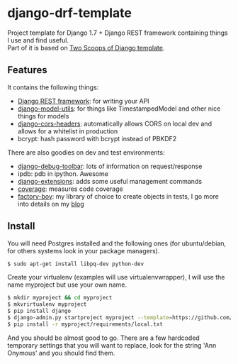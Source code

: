 # django-drf-template

Project template for Django 1.7 + Django REST framework containing things I use and find useful.  
Part of it is based on [Two Scoops of Django template](https://github.com/twoscoops/django-twoscoops-project).  

## Features

It contains the following things: 

- [Django REST framework](http://www.django-rest-framework.org/): for writing your API
- [django-model-utils](https://django-model-utils.readthedocs.org/en/latest/): for things like TimestampedModel and other nice things for models
- [django-cors-headers](https://github.com/ottoyiu/django-cors-headers): automatically allows CORS on local dev and allows for a whitelist in production
- bcrypt: hash password with bcrypt instead of PBKDF2

There are also goodies on dev and test environments:

- [django-debug-toolbar](https://github.com/django-debug-toolbar/django-debug-toolbar): lots of information on request/response
- ipdb: pdb in ipython. Awesome
- [django-extensions](https://github.com/django-extensions/django-extensions): adds some useful management commands
- [coverage](http://nedbatchelder.com/code/coverage/): measures code coverage
- [factory-boy](https://factoryboy.readthedocs.org/en/latest/): my library of choice to create objects in tests, I go more into details on my [blog](http://vincent.is/using-factory-boy-or-model-mommy/)

## Install
You will need Postgres installed and the following ones (for ubuntu/debian, for others systems look in your package managers).

```bash
$ sudo apt-get install libpq-dev python-dev
```

Create your virtualenv (examples will use virtualenvwrapper), I will use the name myproject but use your own name.

```bash
$ mkdir myproject && cd myproject
$ mkvrirtualenv myproject
$ pip install django
$ django-admin.py startproject myproject --template=https://github.com/Keats/django-drf-template/archive/master.zip
$ pip install -r myproject/requirements/local.txt
```

And you should be almost good to go. 
There are a few hardcoded temporary settings that you will want to replace, look for the string 'Ann Onymous' and you should find them.  
